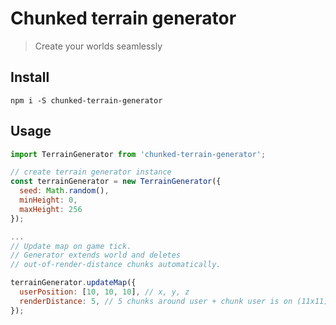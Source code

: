 # Chunked terrain generator

> Create your worlds seamlessly

## Install

`npm i -S chunked-terrain-generator`

## Usage

```javascript
import TerrainGenerator from 'chunked-terrain-generator';

// create terrain generator instance
const terrainGenerator = new TerrainGenerator({
  seed: Math.random(),
  minHeight: 0,
  maxHeight: 256
});

...
// Update map on game tick.
// Generator extends world and deletes
// out-of-render-distance chunks automatically.

terrainGenerator.updateMap({
  userPosition: [10, 10, 10], // x, y, z
  renderDistance: 5, // 5 chunks around user + chunk user is on (11x11)
});
```
